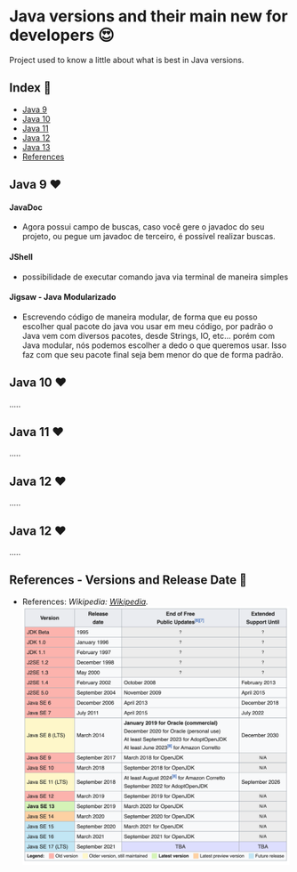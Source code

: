 # Java versions and their main new for developers :heart_eyes:

Project used to know a little about what is best in Java versions.

## Index :pushpin:

- [Java 9](#java9)
- [Java 10](#java10)
- [Java 11](#java11)
- [Java 12](#java12)
- [Java 13](#java13)
- [References](#references)

## Java 9 <a name="java9"></a>:heart:

#### JavaDoc

- Agora possui campo de buscas, caso você gere o javadoc do seu projeto, ou pegue um javadoc de terceiro, é possível realizar buscas.

#### JShell

- possibilidade de executar comando java via terminal de maneira simples

#### Jigsaw - Java Modularizado

- Escrevendo código de maneira modular, de forma que eu posso escolher qual pacote do java vou usar em meu código,
por padrão o Java vem com diversos pacotes, desde Strings, IO, etc... porém com Java modular, nós podemos escolher a dedo o que queremos usar. Isso faz com que seu pacote final seja bem menor do que de forma padrão.

## Java 10 <a name="java10"></a>:heart:

.....

## Java 11 <a name="java11"></a>:heart:

.....

## Java 12 <a name="java12"></a>:heart:

.....

## Java 12 <a name="java12"></a>:heart:

.....

## References - Versions and Release Date <a name="references"></a> :link:

- References: _Wikipedia: [Wikipedia](https://en.wikipedia.org/wiki/Java_version_history)._
![Java Version](img/java-version.png)
